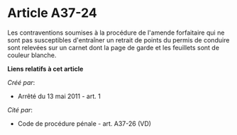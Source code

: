 # Article A37-24

Les contraventions soumises à la procédure de l'amende forfaitaire qui ne sont pas susceptibles d'entraîner un retrait de
points du permis de conduire sont relevées sur un carnet dont la page de garde et les feuillets sont de couleur blanche.

**Liens relatifs à cet article**

_Créé par_:

  - Arrêté du 13 mai 2011 - art. 1

_Cité par_:

  - Code de procédure pénale - art. A37-26 (VD)
